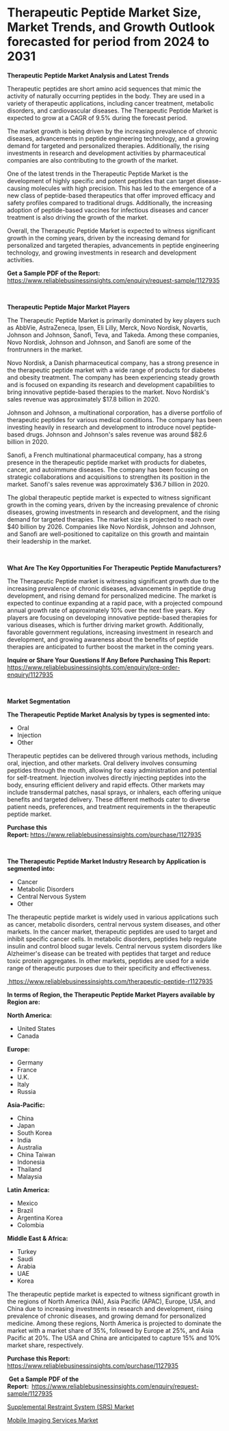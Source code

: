 <p><h1>Therapeutic Peptide Market Size, Market Trends, and Growth Outlook forecasted for period from 2024 to 2031</h1></p><p><strong>Therapeutic Peptide Market Analysis and Latest Trends</strong></p>
<p><p>Therapeutic peptides are short amino acid sequences that mimic the activity of naturally occurring peptides in the body. They are used in a variety of therapeutic applications, including cancer treatment, metabolic disorders, and cardiovascular diseases. The Therapeutic Peptide Market is expected to grow at a CAGR of 9.5% during the forecast period.</p><p>The market growth is being driven by the increasing prevalence of chronic diseases, advancements in peptide engineering technology, and a growing demand for targeted and personalized therapies. Additionally, the rising investments in research and development activities by pharmaceutical companies are also contributing to the growth of the market.</p><p>One of the latest trends in the Therapeutic Peptide Market is the development of highly specific and potent peptides that can target disease-causing molecules with high precision. This has led to the emergence of a new class of peptide-based therapeutics that offer improved efficacy and safety profiles compared to traditional drugs. Additionally, the increasing adoption of peptide-based vaccines for infectious diseases and cancer treatment is also driving the growth of the market.</p><p>Overall, the Therapeutic Peptide Market is expected to witness significant growth in the coming years, driven by the increasing demand for personalized and targeted therapies, advancements in peptide engineering technology, and growing investments in research and development activities.</p></p>
<p><strong>Get a Sample PDF of the Report:&nbsp;</strong> <a href="https://www.reliablebusinessinsights.com/enquiry/request-sample/1127935">https://www.reliablebusinessinsights.com/enquiry/request-sample/1127935</a></p>
<p>&nbsp;</p>
<p><strong>Therapeutic Peptide Major Market Players</strong></p>
<p><p>The Therapeutic Peptide Market is primarily dominated by key players such as AbbVie, AstraZeneca, Ipsen, Eli Lilly, Merck, Novo Nordisk, Novartis, Johnson and Johnson, Sanofi, Teva, and Takeda. Among these companies, Novo Nordisk, Johnson and Johnson, and Sanofi are some of the frontrunners in the market.</p><p>Novo Nordisk, a Danish pharmaceutical company, has a strong presence in the therapeutic peptide market with a wide range of products for diabetes and obesity treatment. The company has been experiencing steady growth and is focused on expanding its research and development capabilities to bring innovative peptide-based therapies to the market. Novo Nordisk's sales revenue was approximately $17.8 billion in 2020.</p><p>Johnson and Johnson, a multinational corporation, has a diverse portfolio of therapeutic peptides for various medical conditions. The company has been investing heavily in research and development to introduce novel peptide-based drugs. Johnson and Johnson's sales revenue was around $82.6 billion in 2020.</p><p>Sanofi, a French multinational pharmaceutical company, has a strong presence in the therapeutic peptide market with products for diabetes, cancer, and autoimmune diseases. The company has been focusing on strategic collaborations and acquisitions to strengthen its position in the market. Sanofi's sales revenue was approximately $36.7 billion in 2020.</p><p>The global therapeutic peptide market is expected to witness significant growth in the coming years, driven by the increasing prevalence of chronic diseases, growing investments in research and development, and the rising demand for targeted therapies. The market size is projected to reach over $40 billion by 2026. Companies like Novo Nordisk, Johnson and Johnson, and Sanofi are well-positioned to capitalize on this growth and maintain their leadership in the market.</p></p>
<p>&nbsp;</p>
<p><strong>What Are The Key Opportunities For Therapeutic Peptide Manufacturers?</strong></p>
<p><p>The Therapeutic Peptide market is witnessing significant growth due to the increasing prevalence of chronic diseases, advancements in peptide drug development, and rising demand for personalized medicine. The market is expected to continue expanding at a rapid pace, with a projected compound annual growth rate of approximately 10% over the next five years. Key players are focusing on developing innovative peptide-based therapies for various diseases, which is further driving market growth. Additionally, favorable government regulations, increasing investment in research and development, and growing awareness about the benefits of peptide therapies are anticipated to further boost the market in the coming years.</p></p>
<p><strong>Inquire or Share Your Questions If Any Before Purchasing This Report:</strong> <a href="https://www.reliablebusinessinsights.com/enquiry/pre-order-enquiry/1127935">https://www.reliablebusinessinsights.com/enquiry/pre-order-enquiry/1127935</a></p>
<p>&nbsp;</p>
<p><strong>Market Segmentation</strong></p>
<p><strong>The Therapeutic Peptide Market Analysis by types is segmented into:</strong></p>
<p><ul><li>Oral</li><li>Injection</li><li>Other</li></ul></p>
<p><p>Therapeutic peptides can be delivered through various methods, including oral, injection, and other markets. Oral delivery involves consuming peptides through the mouth, allowing for easy administration and potential for self-treatment. Injection involves directly injecting peptides into the body, ensuring efficient delivery and rapid effects. Other markets may include transdermal patches, nasal sprays, or inhalers, each offering unique benefits and targeted delivery. These different methods cater to diverse patient needs, preferences, and treatment requirements in the therapeutic peptide market.</p></p>
<p><strong>Purchase this Report:&nbsp;</strong><a href="https://www.reliablebusinessinsights.com/purchase/1127935">https://www.reliablebusinessinsights.com/purchase/1127935</a></p>
<p>&nbsp;</p>
<p><strong>The Therapeutic Peptide Market Industry Research by Application is segmented into:</strong></p>
<p><ul><li>Cancer</li><li>Metabolic Disorders</li><li>Central Nervous System</li><li>Other</li></ul></p>
<p><p>The therapeutic peptide market is widely used in various applications such as cancer, metabolic disorders, central nervous system diseases, and other markets. In the cancer market, therapeutic peptides are used to target and inhibit specific cancer cells. In metabolic disorders, peptides help regulate insulin and control blood sugar levels. Central nervous system disorders like Alzheimer's disease can be treated with peptides that target and reduce toxic protein aggregates. In other markets, peptides are used for a wide range of therapeutic purposes due to their specificity and effectiveness.</p></p>
<p><a href="https://www.reliablebusinessinsights.com/therapeutic-peptide-r1127935">&nbsp;https://www.reliablebusinessinsights.com/therapeutic-peptide-r1127935</a></p>
<p><strong>In terms of Region, the Therapeutic Peptide Market Players available by Region are:</strong></p>
<p>
    <p> <strong> North America: </strong>
        <ul>
            <li>United States</li>
            <li>Canada</li>
        </ul>
        </p> 
    <p> <strong> Europe: </strong>
        <ul>
            <li>Germany</li>
            <li>France</li>
            <li>U.K.</li>
            <li>Italy</li>
            <li>Russia</li>
        </ul>
        </p> 
    <p> <strong> Asia-Pacific: </strong>
        <ul>
            <li>China</li>
            <li>Japan</li>
            <li>South Korea</li>
            <li>India</li>
            <li>Australia</li>
            <li>China Taiwan</li>
            <li>Indonesia</li>
            <li>Thailand</li>
            <li>Malaysia</li>
        </ul>
        </p> 
    <p> <strong> Latin America: </strong>
        <ul>
            <li>Mexico</li>
            <li>Brazil</li>
            <li>Argentina Korea</li>
            <li>Colombia</li>
        </ul>
        </p> 
    <p> <strong> Middle East & Africa: </strong>
        <ul>
            <li>Turkey</li>
            <li>Saudi</li>
            <li>Arabia</li>
            <li>UAE</li>
            <li>Korea</li>
        </ul>
    </p>
    </p>
<p><p>The therapeutic peptide market is expected to witness significant growth in the regions of North America (NA), Asia Pacific (APAC), Europe, USA, and China due to increasing investments in research and development, rising prevalence of chronic diseases, and growing demand for personalized medicine. Among these regions, North America is projected to dominate the market with a market share of 35%, followed by Europe at 25%, and Asia Pacific at 20%. The USA and China are anticipated to capture 15% and 10% market share, respectively.</p></p>
<p><strong>Purchase this Report: </strong><a href="https://www.reliablebusinessinsights.com/purchase/1127935">https://www.reliablebusinessinsights.com/purchase/1127935</a></p>
<p>&nbsp;<strong>Get a Sample PDF of the Report:&nbsp;&nbsp;</strong><a href="https://www.reliablebusinessinsights.com/enquiry/request-sample/1127935">https://www.reliablebusinessinsights.com/enquiry/request-sample/1127935</a></p>
<p><strong></strong></p>
<p><p><a href="https://www.linkedin.com/pulse/supplemental-restraint-system-srs-market-forecast-global-trends-kyexe?trackingId=FCQu68NdRGiJBnvofLWhYg%3D%3D">Supplemental Restraint System (SRS) Market</a></p><p><a href="https://github.com/elizabethdagraca/Market-Research-Report-List-4/blob/main/mobile-imaging-services-market.md">Mobile Imaging Services Market</a></p></p>